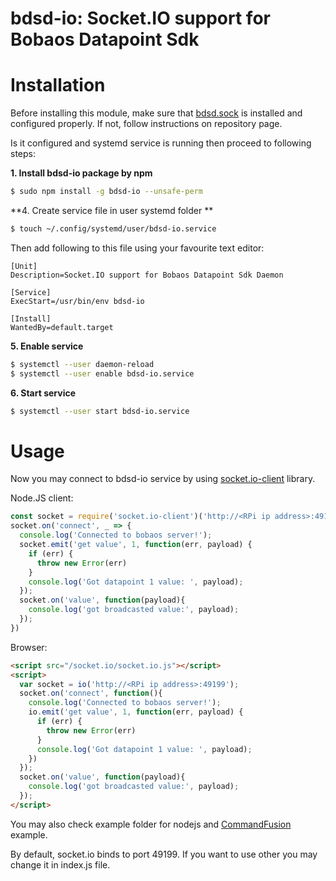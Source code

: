 # bdsd-io: Socket.IO support for Bobaos Datapoint Sdk

# Installation

Before installing this module, make sure that [bdsd.sock](https://github.com/shabunin/bdsd.sock) is installed and configured properly. If not, follow instructions on repository page.

Is it configured and systemd service is running then proceed to following steps:

**1. Install bdsd-io package by npm**

```bash
$ sudo npm install -g bdsd-io --unsafe-perm
```

**4. Create service file in user systemd folder **

```bash
$ touch ~/.config/systemd/user/bdsd-io.service
```

Then add following to this file using your favourite text editor:

```
[Unit]
Description=Socket.IO support for Bobaos Datapoint Sdk Daemon

[Service]
ExecStart=/usr/bin/env bdsd-io

[Install]
WantedBy=default.target
```

**5. Enable service**

```bash
$ systemctl --user daemon-reload
$ systemctl --user enable bdsd-io.service
```

**6. Start service**

```bash
$ systemctl --user start bdsd-io.service
```

# Usage

Now you may connect to bdsd-io service by using [socket.io-client](https://github.com/socketio/socket.io-client) library.

Node.JS client:

```js
const socket = require('socket.io-client')('http://<RPi ip address>:49199');
socket.on('connect', _ => {
  console.log('Connected to bobaos server!');
  socket.emit('get value', 1, function(err, payload) {
    if (err) {
      throw new Error(err)
    }
    console.log('Got datapoint 1 value: ', payload);
  });
  socket.on('value', function(payload){
    console.log('got broadcasted value:', payload);
  });
})
```

Browser:

```html
<script src="/socket.io/socket.io.js"></script>
<script>
  var socket = io('http://<RPi ip address>:49199');
  socket.on('connect', function(){
    console.log('Connected to bobaos server!');
    io.emit('get value', 1, function(err, payload) {
      if (err) {
        throw new Error(err)
      }
      console.log('Got datapoint 1 value: ', payload);
    })
  });
  socket.on('value', function(payload){
    console.log('got broadcasted value:', payload);
  });
</script>
```

You may also check example folder for nodejs and [CommandFusion](https://commandfusion.com) example.

By default, socket.io binds to port 49199. If you want to use other you may change it in index.js file.

